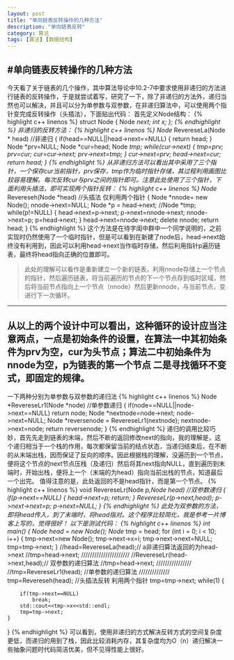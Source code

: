 ```yaml
---
layout: post
title: "单向链表反转操作的几种方法"
description: "单向链表反转"
category: 算法
tags: [算法] [数据结构]
---
```



#单向链表反转操作的几种方法
---

今天看了关于链表的几个操作，其中算法导论中10.2-7中要求使用非递归的方法进行链表的反转操作，于是就尝试着写，研究了一下，除了非递归的方法外，递归当然也可以解决，并且可以分为单参数与双参数，在非递归算法中，可以使用两个指针变完成反转操作（头插法），下面贴出代码：
首先定义Node结构：
{% highlight c++ linenos %}
struct Node {
	Node *next;
	int x;
};
{% endhighlight %}
非递归的反转方法：
{% highlight c++ linenos %}
Node* RevereseLa(Node * head) //非递归
{
	if(head==NULL||head->next==NULL)
	{
		return head;
	}
	Node *prv=NULL;
	Node *cur=head;
	Node *tmp;
	while(cur->next)
	{
		tmp=prv;
		prv=cur;
		cur=cur->next;
		prv->next=tmp;
	}
	cur->next=prv;
	head->next=cur;
	return head;
}
{% endhighlight %}
从非递归方法可以看出其中采用了三个指针，一个保存cur当前指针，prv保存，tmp作为临时指针存储，其过程利用画图比较容易理解。每次反转cur与prv之间的指针即可。注意此处使用了三个指针，下面利用头插法，即可实现两个指针反转：
{% highlight c++ linenos %}
Node* Revereseh(Node *head) //头插法  仅利用两个指针
{
	Node *nnode= new Node();
	nnode->next=NULL;
	Node *p = head->next;
	//Node *tmp;
	while(p!=NULL)
	{
		head->next=p->next;
		p->next=nnode->next;
		nnode->next=p;
		p=head->next;
	}
	head->next=nnode->next;
	delete nnode;
	return head;
}
{% endhighlight %}
这个方法是在待字闺中群中一个同学说明的，之前实现时仍然使用了一个临时指针，但是可以看到在新建了node后，head->next始终没有利用到，因此可以利用head->next当作临时存储，然后利用指针p遍历链表，最终将head指向正确的位置即可。
>此处的理解可以看作是重新建立一个新的链表，利用nnode存储上一个节点的指针，然后遍历链表，将当前遍历的节点的下一个节点存到临时区域，然后将当前节点指向上一个节点（nnode）然后更新nnode，与当前节点，变进行下一次循环。

---
从以上的两个设计中可以看出，这种循环的设计应当注意两点，一点是初始条件的设置，在算法一中其初始条件为prv为空，cur为头节点；算法二中初始条件为nnode为空，p为链表的第一个节点
二是寻找循环不变式，即固定的规律。
---
一下两种分别为单参数与双参数的递归法
{% highlight c++ linenos %}
Node *RevereseLr1(Node *node) //单参数递归
{
	if(node==NULL||node->next==NULL)
		return node;
	Node *nextnode=node->next;
	node->next=NULL;
	Node *reversenode = RevereseLr1(nextnode);
	nextnode->next=node;
	return reversenode;
}
{% endhighlight %}
递归的调用比较巧妙，首先先走到链表的末端，然后不断的返回修改next的指向，我的理解是，这个递归相当于一个栈的作用，每次都保留当前的结点状态，当递归结束后，在不断的从末端出栈，因而保证了反向的顺序。因此根据栈的理解，没遍历到一个节点，便将这个节点的next节点压栈（及递归）然后将其next指向NULL，直到遍历到末端时，开始出栈，便将上一个（末端的为head）指向当前出栈的节点，知道最后一个出完。 值得注意的是，此处返回的不是head指针，而是第一个节点。
{% highlight c++ linenos %}
void RevereseLr(Node *p,Node *head) //双参数递归
{
	if(p->next==NULL)
	{
		head->next=p;
		return;
	}
	RevereseLr(p->next,head);
	p->next->next=p;
	p->next=NULL;
}
{% endhighlight %}
此处为双参数的方法，即将head传入，到了末端时，将head指对。这个程序比较简化，我是参考一片博客上写的，觉得很好！
以下是测试代码：
{% highlight c++ linenos %}
int main()
{
	Node* head = new Node();
	Node* tmp = head;
	for (int i = 0; i < 10; i++)
	{
		tmp->next=new Node();
		tmp->next->x=i;
		tmp->next->next=NULL;
		tmp=tmp->next;
	}
	//head=RevereseLa(head);// a非递归算法返回的为head->next
	//tmp=head->next;
	//////////////////////
	//RevereseLr(head->next,head);// 双参数的递归算法
	//tmp=head->next;
	////////////////
	//tmp=RevereseLr1(head); //单参数的递归算法
	//////////////
	tmp=Revereseh(head);  //头插法反转 利用两个指针
	tmp=tmp->next;
	while(1)
	{
		
		if(tmp->next==NULL)
			break;
		std::cout<<tmp->x<<std::endl;
		tmp=tmp->next;
	}
}
{% endhighlight %}
可以看到，使用非递归的方式解决反转方式的空间复杂度更低，而递归的用到了栈，因此比较消耗内存，其复杂度均为O（n）递归解决一些抽象问题时代码简洁优美，但不见得性能上很好。
